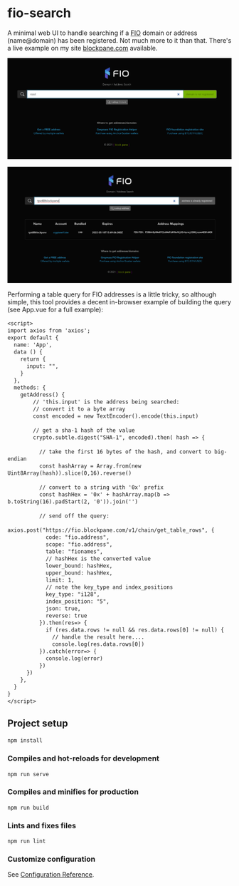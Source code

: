 # fio-search

A minimal web UI to handle searching if a [FIO](https://fioprotocol.io) domain or address (name@domain) has
been registered. Not much more to it than that. There's a live example on my site [blockpane.com](https://snap.blockpane.com/fio-search/index.html)
available.

![available domain](readme/available.png)

![address lookup](readme/address.png)

Performing a table query for FIO addresses is a little tricky, so although simple, this tool provides 
a decent in-browser example of building the query (see App.vue for 
a full example):

```vue
<script>
import axios from 'axios';
export default {
  name: 'App',
  data () {
    return {
      input: "",
    }
  },
  methods: {  
    getAddress() {
        // 'this.input' is the address being searched:
        // convert it to a byte array
        const encoded = new TextEncoder().encode(this.input)
  
        // get a sha-1 hash of the value
        crypto.subtle.digest("SHA-1", encoded).then( hash => {
  
          // take the first 16 bytes of the hash, and convert to big-endian
          const hashArray = Array.from(new Uint8Array(hash)).slice(0,16).reverse()
  
          // convert to a string with '0x' prefix
          const hashHex = '0x' + hashArray.map(b => b.toString(16).padStart(2, '0')).join('')
  
          // send off the query:
          axios.post("https://fio.blockpane.com/v1/chain/get_table_rows", {
            code: "fio.address",
            scope: "fio.address",
            table: "fionames",
            // hashHex is the converted value
            lower_bound: hashHex,
            upper_bound: hashHex,
            limit: 1,
            // note the key_type and index_positions
            key_type: "i128",
            index_position: "5",
            json: true,
            reverse: true
          }).then(res=> {
            if (res.data.rows != null && res.data.rows[0] != null) {
              // handle the result here....
              console.log(res.data.rows[0])
          }).catch(error=> {
            console.log(error)
          })
      })
    },
  }
}
</script>
```

## Project setup
```
npm install
```

### Compiles and hot-reloads for development
```
npm run serve
```

### Compiles and minifies for production
```
npm run build
```

### Lints and fixes files
```
npm run lint
```

### Customize configuration
See [Configuration Reference](https://cli.vuejs.org/config/).
